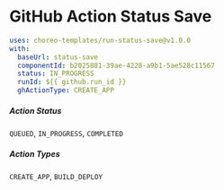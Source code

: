 # GitHub Action Status Save

```yaml
uses: choreo-templates/run-status-save@v1.0.0
with:
  baseUrl: status-save
  componentId: b2025881-39ae-4228-a9b1-5ae528c11567
  status: IN_PROGRESS
  runId: ${{ github.run_id }}
  ghActionType: CREATE_APP
```

##### Action Status

`QUEUED`, `IN_PROGRESS`, `COMPLETED`

##### Action Types

`CREATE_APP`, `BUILD_DEPLOY`
